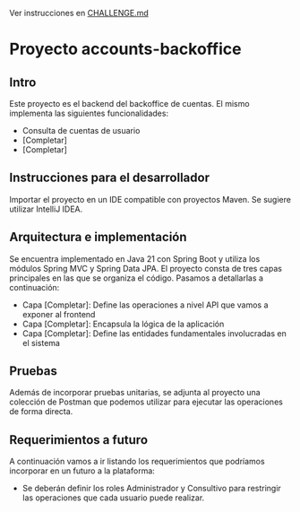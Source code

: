 
Ver instrucciones en [CHALLENGE.md](CHALLENGE.md)

# Proyecto accounts-backoffice

## Intro
Este proyecto es el backend del backoffice de cuentas. El mismo implementa las siguientes funcionalidades:
- Consulta de cuentas de usuario
- [Completar]
- [Completar]

## Instrucciones para el desarrollador
Importar el proyecto en un IDE compatible con proyectos Maven. Se sugiere utilizar IntelliJ IDEA.

## Arquitectura e implementación
Se encuentra implementado en Java 21 con Spring Boot y utiliza los módulos Spring MVC y Spring Data JPA.
El proyecto consta de tres capas principales en las que se organiza el código.
Pasamos a detallarlas a continuación:
- Capa [Completar]: Define las operaciones a nivel API que vamos a exponer al frontend
- Capa [Completar]: Encapsula la lógica de la aplicación
- Capa [Completar]: Define las entidades fundamentales involucradas en el sistema

## Pruebas
Además de incorporar pruebas unitarias, se adjunta al proyecto una colección de Postman que podemos utilizar para 
ejecutar las operaciones de forma directa.

## Requerimientos a futuro
A continuación vamos a ir listando los requerimientos que podríamos incorporar en un futuro a la plataforma:
- Se deberán definir los roles Administrador y Consultivo para restringir las operaciones que cada usuario puede realizar.
